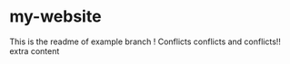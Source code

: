 # my-website
This is the readme of example branch !
Conflicts conflicts and conflicts!! 
extra content

